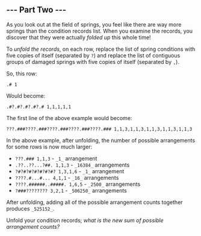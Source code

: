 ## \--- Part Two ---

As you look out at the field of springs, you feel like there are way more springs than the condition records list. When you examine the records, you discover that they were actually _folded up_ this whole time!

To _unfold the records_, on each row, replace the list of spring conditions with five copies of itself (separated by `?`) and replace the list of contiguous groups of damaged springs with five copies of itself (separated by `,`).

So, this row:

```
.# 1
```

Would become:

```
.#?.#?.#?.#?.# 1,1,1,1,1
```

The first line of the above example would become:

```
???.###????.###????.###????.###????.### 1,1,3,1,1,3,1,1,3,1,1,3,1,1,3
```

In the above example, after unfolding, the number of possible arrangements for some rows is now much larger:

* `???.### 1,1,3` \- `_1_` arrangement
* `.??..??...?##. 1,1,3` \- `_16384_` arrangements
* `?#?#?#?#?#?#?#? 1,3,1,6` \- `_1_` arrangement
* `????.#...#... 4,1,1` \- `_16_` arrangements
* `????.######..#####. 1,6,5` \- `_2500_` arrangements
* `?###???????? 3,2,1` \- `_506250_` arrangements

After unfolding, adding all of the possible arrangement counts together produces `_525152_`.

Unfold your condition records; _what is the new sum of possible arrangement counts?_